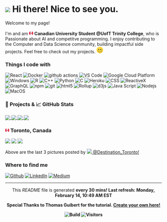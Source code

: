 <h1><img src="https://emojis.slackmojis.com/emojis/images/1531849430/4246/blob-sunglasses.gif?1531849430" width="30"/> Hi there! Nice to see you.</h1>

<p>Welcome to my page! </br></br> I'm  and am <img src='./Images/canada.svg' width="13"/> <b>Canadian University Student @UofT Trinity College</b>, who is Passionate about AI and competitve programming. I enjoy contributing to the Computer and Data Science community, building impactful side projects. 
Feel free to check out my projects. <img src='./Images/smile.svg' width="21"/> </p>

<h3>Things I code with</h3>

<p>
  <img alt="React" src="https://img.shields.io/badge/-React-45b8d8?style=flat-square&logo=react&logoColor=white" />
  <img alt="Docker" src="https://img.shields.io/badge/-Docker-46a2f1?style=flat-square&logo=docker&logoColor=white" />
  <img alt="github actions" src="https://img.shields.io/badge/-Github_Actions-2088FF?style=flat-square&logo=github-actions&logoColor=white" />
  <img alt="VS Code" src="https://img.shields.io/badge/-VS_Code-007ACC?style=flat-square&logo=visual-studio-code&logoColor=white" /> 
  <img alt="Google Cloud Platform" src="https://img.shields.io/badge/-Google_Cloud_Platform-1a73e8?style=flat-square&logo=google-cloud&logoColor=white" />
  <img alt="Windows" src="https://img.shields.io/badge/-Windows-0078D6?style=flat-square&logo=windows&logoColor=white" />
  <img alt="R" src="https://img.shields.io/badge/-R-276DC3?style=flat-square&logo=r&logoColor=white" />
  <img alt="C++" src="https://img.shields.io/badge/-C++-00599C?style=flat-square&logo=c%2B%2B&logoColor=white" />
  <img alt="Python" src="https://img.shields.io/badge/-Python-3776AB?style=flat-square&logo=python&logoColor=white" />
  <img alt="C" src="https://img.shields.io/badge/-C-5849BE?style=flat-square&logo=c&logoColor=white" />
  <img alt="Heroku" src="https://img.shields.io/badge/-Heroku-430098?style=flat-square&logo=heroku&logoColor=white" />
  <img alt="CSS" src="https://img.shields.io/badge/-CSS-764ABC?style=flat-square&logo=CSS3&logoColor=white" />
  <img alt="ReactiveX" src="https://img.shields.io/badge/-RxJs-B7178C?style=flat-square&logo=reactivex&logoColor=white" />
  <img alt="GraphQL" src="https://img.shields.io/badge/-GraphQL-E10098?style=flat-square&logo=graphql&logoColor=white" />
  <img alt="npm" src="https://img.shields.io/badge/-NPM-CB3837?style=flat-square&logo=npm&logoColor=white" />
  <img alt="git" src="https://img.shields.io/badge/-Git-F05032?style=flat-square&logo=git&logoColor=white" />
  <img alt="html5" src="https://img.shields.io/badge/-HTML5-E34F26?style=flat-square&logo=html5&logoColor=white" />
  <img alt="Rollup" src="https://img.shields.io/badge/-Rollup-EC4A3F?style=flat-square&logo=rollup.js&logoColor=white" />
  <img alt="d3js" src="https://img.shields.io/badge/-D3.js-F9A03C?style=flat-square&logo=d3.js&logoColor=white" />
  <img alt="Java Script" src="https://img.shields.io/badge/-Java_Script-F7DF1E?style=flat-square&logo=javascript&logoColor=white" />
  <img alt="Nodejs" src="https://img.shields.io/badge/-Nodejs-43853d?style=flat-square&logo=Node.js&logoColor=white" />
  <img alt="MacOS" src="https://img.shields.io/badge/-MacOS-000000?style=flat-square&logo=MacOS&logoColor=white" />
</p>

<h3>🎁 Projects & 📈 GitHub Stats</h3>

<a href="https://github.com/EricKarpovits/">
  <img align="center" src="https://github-readme-stats.vercel.app/api/top-langs/?username=EricKarpovits&html&title_color=ffffff&text_color=c9cacc&icon_color=2bbc8a&bg_color=1d1f21" />
</a>

<a href="https://github.com/EricKarpovits/">
  <img align="center" src="https://github-readme-stats.vercel.app/api?username=EricKarpovits&hide=issues&show_icons=true&line_height=27&count_private=true&title_color=ffffff&text_color=c9cacc&icon_color=2bbc8a&bg_color=1d1f21" />
</a>

<a href="https://github.com/EricKarpovits/Big-Data-Challenge-2020-2021">
  <img align="center" src="https://github-readme-stats.vercel.app/api/pin/?username=EricKarpovits&repo=Big-Data-Challenge-2020-2021&title_color=ffffff&text_color=c9cacc&icon_color=2bbc8a&bg_color=1d1f21" />
</a>

<a href="https://github.com/EricKarpovits/Graphical-Sorting-Tool">
  <img align="center" src="https://github-readme-stats.vercel.app/api/pin/?username=EricKarpovits&repo=Sorting-Visualizer-Tool&title_color=ffffff&text_color=c9cacc&icon_color=2bbc8a&bg_color=1d1f21" />
</a>

<h3> <img src='./Images/canada.svg' width="13"/> Toronto, Canada</h3>
<p><img width="200" src="https:&#x2F;&#x2F;cdn1.picuki.com&#x2F;hosted-by-instagram&#x2F;q&#x3D;0exhNuNYnjBcaS3SYdxKjf8O2%7C%7ClyWgxSZ60STLepjSVmIR1vLHOapZA0mpCj4yRwKwVlASuRY3w45JUrWUIFCFdlf0PbSfyOSD9L7KqbXOam0TVjm5Vmlb80LnYaYnOm8sskUGKpb3dPS65EXfiipugf%7C%7CfLnZT4Gr1zMKu4Cz2ltv8CbULYo2ZIv7LaCjl+o44E9d3AbvGglKkAmscnbrSgLUbrzPcMymq90ebQNnppUu7eopCu7LmIieDNnETWwibjAhegX3QLQSyY9yWa%7C%7CAaw%7C%7CIhE%7C%7Co1O%7C%7C5zs2kK0PqaTkN45vhKl15ebYRDtXD1NKk0xiisCNuSHjRziK3FBRxnDBlL+AROZrvoX0GvqyQ%7C%7CDYyBPhR5uOLu1zRUkuRvPTDgmOcaSVUJkB0LRBH8dd3lropwS7cuin" /> <img width="200" src="https:&#x2F;&#x2F;cdn1.picuki.com&#x2F;hosted-by-instagram&#x2F;q&#x3D;0exhNuNYnjBcaS3SYdxKjf8O2%7C%7ClyWgxSZ60STLepjSVmIR1vLHOapZA0mpCj4yRwKwVlASuRY3w45JUrWUIFCFdlb0XBSLeNUj5U5q2GVe+q02R5t5FllPcyKXUAZ3Gs8MYrXGLGBHBLTaFFWPikpuIU%7C%7C%7C%7CzmaFkCoDSTNrNGmWQC6JXxDfolk8Af7OyNkEy61IoyGzVer3giK0c8p9PO5zIPUKe9Y4B3oa9+SKQYi8AX6uKgmCq1V1IkeFF9FiTC69uR2dENhhznfDZlzVeVHvgaO04SkVqaj1sG%7C%7C9x%7C%7CocOnMIAw+Nw+tfD6S0Qmfk1K4Rdtksnq2neLZ2j0jxNt4lSL0aLnVfQJqIHDC6uQYsrLnCjMdrbpLqJGWiMoKtbeWFf2c7ieUvhbhodOG75B0gPjolfsVpSsiVVOCjZ1kD2PUcVyRfvFlw&#x3D;&#x3D;" /> <img width="200" src="https:&#x2F;&#x2F;cdn1.picuki.com&#x2F;hosted-by-instagram&#x2F;q&#x3D;0exhNuNYnjBcaS3SYdxKjf8O2%7C%7ClyWgxSZ60STLepjSVmIR1vLHOapZA0mpCj4yRwKwVlASuRY3w45JUrWUIFCFdlb0XBTbSWTT9X6bOZVOylgiol8pNh3LkwLWodYnWq9MEtUWCpYnpMR6lJWfqtpuIQ%7C%7C%7C%7C%7C%7CoAzIErjKaN7xHn2AB4JP0AfokncAf7OyNkEy61IoyGzVer3giK0c8p9PO5zIPUKe9Y4B3oa9+SKQYi8AX6uKgmCq1V1IkeFF9FiTC69uT2dENhhznfDZl4XP3cb8EYl8ojXCaj08Sp744uMOnMIAw+Nw+tfD6S0Qmfk1K4Rdtksnq2neLZ2j0jxNt4lTs8OeXKq4ypKLpM8ekT8HcwSTZWZCHOe1+dms5E+zYZQzIH8XlFMcM24hmG75B0gPjolfsUeig%7C%7C1VOCjZ1kD2PUcVyRfvFlw&#x3D;&#x3D;" /></p>
<p>Above are the last 3 pictures posted by <a href="https://www.instagram.com/destination_toronto/" target="_blank"><img src="https://upload.wikimedia.org/wikipedia/commons/thumb/e/e7/Instagram_logo_2016.svg/1024px-Instagram_logo_2016.svg.png" width="20"/> @Destination_Toronto!</a><br/></p>
<h3>Where to find me</h3>
<p><a href="https://github.com/erickarpovits" target="_blank"><img alt="Github" src="https://img.shields.io/badge/GitHub-%2312100E.svg?&style=for-the-badge&logo=Github&logoColor=white" /></a> <a href="https://www.linkedin.com/in/eric-karpovits/" target="_blank"><img alt="LinkedIn" src="https://img.shields.io/badge/linkedin-%230077B5.svg?&style=for-the-badge&logo=linkedin&logoColor=white" /></a> <a href="https://medium.com/@erickarpovits" target="_blank"><img alt="Medium" src="https://img.shields.io/badge/medium-%2312100E.svg?&style=for-the-badge&logo=medium&logoColor=white" /></a>
</p>

------------
<p align="center">This <i>README</i> file is generated <b>every 30 mins!<b/> Last refresh: Monday, February 14, 10:49 AM EST</p>
<p align="center">Special Thanks to Thomas Guibert for the tutorial. <a href="https://medium.com/@th.guibert/how-to-create-a-self-updating-readme-md-for-your-github-profile-f8b05744ca91">Create your own here!</a></p>
<p align="center"> <img alt="Build" src="https://img.shields.io/github/workflow/status/erickarpovits/erickarpovits/README%20build" /> <img alt="Visitors" src="https://visitor-badge.glitch.me/badge?page_id=erickarpovits" /> </p>
